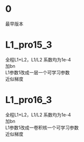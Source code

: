 # 0
最早版本
# L1_pro15_3
全程L1+L2，L1/L2 系数均为1e-4  
加bn  
L1参数1改成一层一个可学习参数  
近似梯度    
# L1_pro16_3
全程L1+L2，L1/L2 系数均为1e-4  
加bn  
L1参数1改成一卷积核一个可学习参数  
近似梯度  